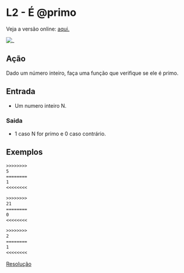# L2 - É @primo

Veja a versão online: [aqui.](https://github.com/qxcodefup/arcade/blob/master/base/primo/Readme.md)

![_](https://raw.githubusercontent.com/qxcodefup/arcade/master/base/primo/cover.jpg)

## Ação

Dado um número inteiro, faça uma função que verifique se ele é primo.  

## Entrada

* Um numero inteiro N.

### Saida

* 1 caso N for primo e 0 caso contrário.

## Exemplos

``` txt
>>>>>>>>
5
========
1
<<<<<<<<

>>>>>>>>
21
========
0
<<<<<<<<

>>>>>>>>
2
========
1
<<<<<<<<
```

[Resolução](https://youtu.be/FZVqoVx9KnM)